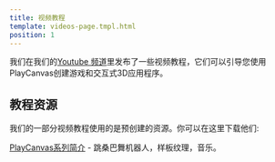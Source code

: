 ```yaml
---
title: 视频教程
template: videos-page.tmpl.html
position: 1
---
```


我们在我们的[Youtube 频道][1]里发布了一些视频教程，它们可以引导您使用PlayCanvas创建游戏和交互式3D应用程序。

## 教程资源

我们的一部分视频教程使用的是预创建的资源。你可以在这里下载他们:

[PlayCanvas系列简介][2] - 跳桑巴舞机器人，样板纹理，音乐。

[1]: https://www.youtube.com/user/playcanvas
[2]: /downloads/tutorials/intro.zip


